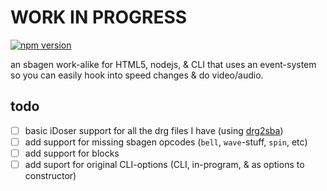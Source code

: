 # WORK IN PROGRESS

[![npm version](https://badge.fury.io/js/sbagen.svg)](http://badge.fury.io/js/sbagen)

an sbagen work-alike for HTML5, nodejs, & CLI that uses an event-system so you can easily hook into speed changes & do video/audio.

## todo

- [ ] basic iDoser support for all the drg files I have (using [drg2sba](https://github.com/brainbang/drg2sba))
- [ ] add support for missing sbagen opcodes (`bell`, `wave`-stuff, `spin`, etc)
- [ ] add support for blocks
- [ ] add suport for original CLI-options (CLI, in-program, & as options to constructor)